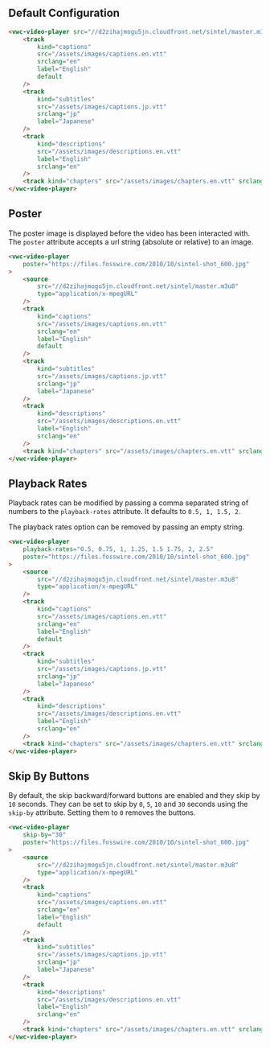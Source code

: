 ## Default Configuration

```html preview
<vwc-video-player src="//d2zihajmogu5jn.cloudfront.net/sintel/master.m3u8">
	<track
		kind="captions"
		src="/assets/images/captions.en.vtt"
		srclang="en"
		label="English"
		default
	/>
	<track
		kind="subtitles"
		src="/assets/images/captions.jp.vtt"
		srclang="jp"
		label="Japanese"
	/>
	<track
		kind="descriptions"
		src="/assets/images/descriptions.en.vtt"
		label="English"
		srclang="en"
	/>
	<track kind="chapters" src="/assets/images/chapters.en.vtt" srclang="en" />
</vwc-video-player>
```

## Poster

The poster image is displayed before the video has been interacted with. The `poster` attribute accepts a url string (absolute or relative) to an image.

```html preview
<vwc-video-player
	poster="https://files.fosswire.com/2010/10/sintel-shot_600.jpg"
>
	<source
		src="//d2zihajmogu5jn.cloudfront.net/sintel/master.m3u8"
		type="application/x-mpegURL"
	/>
	<track
		kind="captions"
		src="/assets/images/captions.en.vtt"
		srclang="en"
		label="English"
		default
	/>
	<track
		kind="subtitles"
		src="/assets/images/captions.jp.vtt"
		srclang="jp"
		label="Japanese"
	/>
	<track
		kind="descriptions"
		src="/assets/images/descriptions.en.vtt"
		label="English"
		srclang="en"
	/>
	<track kind="chapters" src="/assets/images/chapters.en.vtt" srclang="en" />
</vwc-video-player>
```

## Playback Rates

Playback rates can be modified by passing a comma separated string of numbers to the `playback-rates` attribute.
It defaults to `0.5, 1, 1.5, 2`.

The playback rates option can be removed by passing an empty string.

```html preview
<vwc-video-player
	playback-rates="0.5, 0.75, 1, 1.25, 1.5 1.75, 2, 2.5"
	poster="https://files.fosswire.com/2010/10/sintel-shot_600.jpg"
>
	<source
		src="//d2zihajmogu5jn.cloudfront.net/sintel/master.m3u8"
		type="application/x-mpegURL"
	/>
	<track
		kind="captions"
		src="/assets/images/captions.en.vtt"
		srclang="en"
		label="English"
		default
	/>
	<track
		kind="subtitles"
		src="/assets/images/captions.jp.vtt"
		srclang="jp"
		label="Japanese"
	/>
	<track
		kind="descriptions"
		src="/assets/images/descriptions.en.vtt"
		label="English"
		srclang="en"
	/>
	<track kind="chapters" src="/assets/images/chapters.en.vtt" srclang="en" />
</vwc-video-player>
```

## Skip By Buttons

By default, the skip backward/forward buttons are enabled and they skip by `10` seconds.
They can be set to skip by `0`, `5`, `10` and `30` seconds using the `skip-by` attribute.
Setting them to `0` removes the buttons.

```html preview
<vwc-video-player
	skip-by="30"
	poster="https://files.fosswire.com/2010/10/sintel-shot_600.jpg"
>
	<source
		src="//d2zihajmogu5jn.cloudfront.net/sintel/master.m3u8"
		type="application/x-mpegURL"
	/>
	<track
		kind="captions"
		src="/assets/images/captions.en.vtt"
		srclang="en"
		label="English"
		default
	/>
	<track
		kind="subtitles"
		src="/assets/images/captions.jp.vtt"
		srclang="jp"
		label="Japanese"
	/>
	<track
		kind="descriptions"
		src="/assets/images/descriptions.en.vtt"
		label="English"
		srclang="en"
	/>
	<track kind="chapters" src="/assets/images/chapters.en.vtt" srclang="en" />
</vwc-video-player>
```
